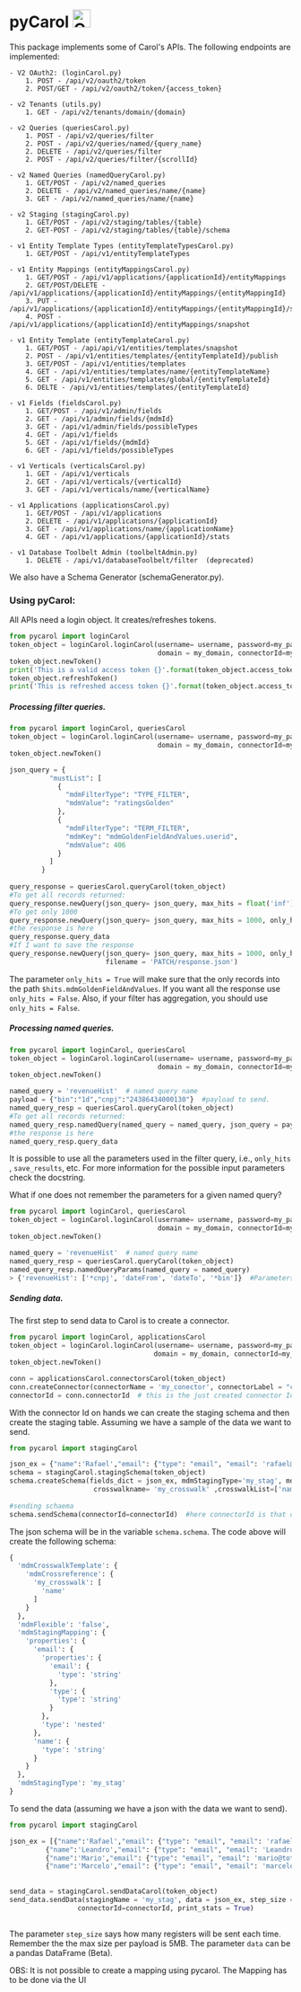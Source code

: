 # pyCarol   <img src="https://github.com/TOTVS/carol-ds-retail/blob/master/recommender-project/image/pycarol.jpg" alt="Carol" width="32" data-canonical-src="http://svgur.com/i/ue.svg"> 



This package implements some of Carol's APIs. The following endpoints are implemented: 
    
    - V2 OAuth2: (loginCarol.py)
        1. POST - /api/v2/oauth2/token
        2. POST/GET - /api/v2/oauth2/token/{access_token}
        
    - v2 Tenants (utils.py)
        1. GET - /api/v2/tenants/domain/{domain}
        
    - v2 Queries (queriesCarol.py)
        1. POST - /api/v2/queries/filter
        2. POST - /api/v2/queries/named/{query_name}
        2. DELETE - /api/v2/queries/filter 
        2. POST - /api/v2/queries/filter/{scrollId}
        
    - v2 Named Queries (namedQueryCarol.py)
        1. GET/POST - /api/v2/named_queries
        2. DELETE - /api/v2/named_queries/name/{name}
        3. GET - /api/v2/named_queries/name/{name}
        
    - v2 Staging (stagingCarol.py)
        1. GET/POST - /api/v2/staging/tables/{table}
        2. GET-POST - /api/v2/staging/tables/{table}/schema
        
    - v1 Entity Template Types (entityTemplateTypesCarol.py)
        1. GET/POST - /api/v1/entityTemplateTypes
        
    - v1 Entity Mappings (entityMappingsCarol.py)
        1. GET/POST - /api/v1/applications/{applicationId}/entityMappings
        2. GET/POST/DELETE - /api/v1/applications/{applicationId}/entityMappings/{entityMappingId}
        3. PUT - /api/v1/applications/{applicationId}/entityMappings/{entityMappingId}/snapshot
        4. POST - /api/v1/applications/{applicationId}/entityMappings/snapshot
        
    - v1 Entity Template (entityTemplateCarol.py)
        1. GET/POST - /api/api/v1/entities/templates/snapshot
        2. POST - /api/v1/entities/templates/{entityTemplateId}/publish
        3. GET/POST - /api/v1/entities/templates
        4. GET - /api/v1/entities/templates/name/{entityTemplateName}
        5. GET - /api/v1/entities/templates/global/{entityTemplateId}
        6. DELTE - /api/v1/entities/templates/{entityTemplateId}
        
    - v1 Fields (fieldsCarol.py)
        1. GET/POST - /api/v1/admin/fields
        2. GET - /api/v1/admin/fields/{mdmId}
        3. GET - /api/v1/admin/fields/possibleTypes
        4. GET - /api/v1/fields
        5. GET - /api/v1/fields/{mdmId}
        6. GET - /api/v1/fields/possibleTypes
    
    - v1 Verticals (verticalsCarol.py)
        1. GET - /api/v1/verticals
        2. GET - /api/v1/verticals/{verticalId}
        3. GET - /api/v1/verticals/name/{verticalName}

    - v1 Applications (applicationsCarol.py)
        1. GET/POST - /api/v1/applications
        2. DELETE - /api/v1/applications/{applicationId}
        3. GET - /api/v1/applications/name/{applicationName}
        4. GET - /api/v1/applications/{applicationId}/stats

    - v1 Database Toolbelt Admin (toolbeltAdmin.py)
        1. DELETE - /api/v1/databaseToolbelt/filter  (deprecated)
        
 We also have a Schema Generator (schemaGenerator.py).
 
 
 ### Using pyCarol:
 

 All APIs need a login object. It creates/refreshes tokens.
```python
from pycarol import loginCarol
token_object = loginCarol.loginCarol(username= username, password=my_password, 
                                     domain = my_domain, connectorId=my_connectorId)
token_object.newToken()
print('This is a valid access token {}'.format(token_object.access_token))
token_object.refreshToken()
print('This is refreshed access token {}'.format(token_object.access_token))
```  

##### Processing filter queries. 


```python
from pycarol import loginCarol, queriesCarol
token_object = loginCarol.loginCarol(username= username, password=my_password, 
                                     domain = my_domain, connectorId=my_connectorId)                            
token_object.newToken()

json_query = {
          "mustList": [
            {
              "mdmFilterType": "TYPE_FILTER",
              "mdmValue": "ratingsGolden"
            },
            {
              "mdmFilterType": "TERM_FILTER",
              "mdmKey": "mdmGoldenFieldAndValues.userid",
              "mdmValue": 406
            }
          ]
        }
        
query_response = queriesCarol.queryCarol(token_object)
#To get all records returned:
query_response.newQuery(json_query= json_query, max_hits = float('inf'),only_hits=True)
#To get only 1000
query_response.newQuery(json_query= json_query, max_hits = 1000, only_hits=True)
#the response is here
query_response.query_data
#If I want to save the response 
query_response.newQuery(json_query= json_query, max_hits = 1000, only_hits=True, save_results = True,
                        filename = 'PATCH/response.json')
```  
The parameter `only_hits = True` will make sure that the only records into the path `$hits.mdmGoldenFieldAndValues`.
 If you want all the response use `only_hits = False`. Also, if your filter has aggregation, you should use 
 `only_hits = False`. 


##### Processing named queries. 

```python
from pycarol import loginCarol, queriesCarol
token_object = loginCarol.loginCarol(username= username, password=my_password, 
                                     domain = my_domain, connectorId=my_connectorId)                           
token_object.newToken()

named_query = 'revenueHist'  # named query name
payload = {"bin":"1d","cnpj":"24386434000130"}  #payload to send.
named_query_resp = queriesCarol.queryCarol(token_object)
#To get all records returned:
named_query_resp.namedQuery(named_query = named_query, json_query = payload)
#the response is here
named_query_resp.query_data

```
It is possible to use all the parameters used in the filter query, i.e., `only_hits` , `save_results`, etc.
For more information for the possible input parameters check the docstring.

What if one does not remember the parameters for a given named query?


```python
from pycarol import loginCarol, queriesCarol
token_object = loginCarol.loginCarol(username= username, password=my_password, 
                                     domain = my_domain, connectorId=my_connectorId)                             
token_object.newToken()

named_query = 'revenueHist'  # named query name
named_query_resp = queriesCarol.queryCarol(token_object)
named_query_resp.namedQueryParams(named_query = named_query)
> {'revenueHist': ['*cnpj', 'dateFrom', 'dateTo', '*bin']}  #Parameters starting by * are mandatory. 

```
 
 ##### Sending data.
 
 The first step to send data to Carol is to create a connector. 
 
 ```python
from pycarol import loginCarol, applicationsCarol
token_object = loginCarol.loginCarol(username= username, password=my_password, 
                                     domain = my_domain, connectorId=my_connectorId)                           
token_object.newToken()

conn = applicationsCarol.connectorsCarol(token_object)
conn.createConnector(connectorName = 'my_conector', connectorLabel = "conector_label", groupName = "GroupName")
connectorId = conn.connectorId  # this is the just created connector Id

```
With the connector Id on hands we  can create the staging schema and then create the staging table. Assuming we have 
a sample of the data we want to send. 

  ```python
from pycarol import stagingCarol

json_ex = {"name":'Rafael',"email": {"type": "email", "email": 'rafael@totvs.com.br'}   }
schema = stagingCarol.stagingSchema(token_object)
schema.createSchema(fields_dict = json_ex, mdmStagingType='my_stag', mdmFlexible='false',
                       crosswalkname= 'my_crosswalk' ,crosswalkList=['name'])
                       
#sending schaema
schema.sendSchema(connectorId=connectorId)  #here connectorId is that one created above
```

The json schema will be in the variable `schema.schema`. The code above will create the following schema:
```python
{
  'mdmCrosswalkTemplate': {
    'mdmCrossreference': {
      'my_crosswalk': [
        'name'
      ]
    }
  },
  'mdmFlexible': 'false',
  'mdmStagingMapping': {
    'properties': {
      'email': {
        'properties': {
          'email': {
            'type': 'string'
          },
          'type': {
            'type': 'string'
          }
        },
        'type': 'nested'
      },
      'name': {
        'type': 'string'
      }
    }
  },
  'mdmStagingType': 'my_stag'
}
```
To send the data  (assuming we have a json with the data we want to send). 

  ```python
from pycarol import stagingCarol

json_ex = [{"name":'Rafael',"email": {"type": "email", "email": 'rafael@totvs.com.br'}   },
           {"name":'Leandro',"email": {"type": "email", "email": 'Leandro@totvs.com.br'}   },
           {"name":'Mario',"email": {"type": "email", "email": 'mario@totvs.com.br'}   },
           {"name":'Marcelo',"email": {"type": "email", "email": 'marcelo@totvs.com.br'}   }]
           
           
send_data = stagingCarol.sendDataCarol(token_object)
send_data.sendData(stagingName = 'my_stag', data = json_ex, step_size = 2, 
                   connectorId=connectorId, print_stats = True)
                       
```
The parameter `step_size` says how many registers will be sent each time. Remember the the max size per payload is 
5MB. The parameter  `data` can be a pandas DataFrame (Beta).

OBS: It is not possible to create a mapping using pycarol. The Mapping has to be done via the UI